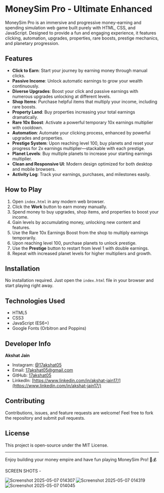 
# MoneySim Pro - Ultimate Enhanced

MoneySim Pro is an immersive and progressive money-earning and spending simulation web game built purely with HTML, CSS, and JavaScript. Designed to provide a fun and engaging experience, it features clicking, automation, upgrades, properties, rare boosts, prestige mechanics, and planetary progression.

## Features

- **Click to Earn**: Start your journey by earning money through manual clicks.
- **Passive Income**: Unlock automatic earnings to grow your wealth continuously.
- **Diverse Upgrades**: Boost your click and passive earnings with numerous upgrades unlocking at different levels.
- **Shop Items**: Purchase helpful items that multiply your income, including rare boosts.
- **Property Land**: Buy properties increasing your total earnings dramatically.
- **Rare 10x Boost**: Activate a powerful temporary 10x earnings multiplier with cooldown.
- **Automation**: Automate your clicking process, enhanced by powerful upgrades and properties.
- **Prestige System**: Upon reaching level 100, buy planets and reset your progress for 2x earnings multiplier—stackable with each prestige.
- **Planet Levels**: Buy multiple planets to increase your starting earnings multiplier.
- **Clean and Responsive UI**: Modern design optimized for both desktop and mobile browsers.
- **Activity Log**: Track your earnings, purchases, and milestones easily.

## How to Play

1. Open `index.html` in any modern web browser.
2. Click the **Work** button to earn money manually.
3. Spend money to buy upgrades, shop items, and properties to boost your income.
4. Gain levels by accumulating money, unlocking new content and features.
5. Use the Rare 10x Earnings Boost from the shop to multiply earnings temporarily.
6. Upon reaching level 100, purchase planets to unlock prestige.
7. Use the **Prestige** button to restart from level 1 with double earnings.
8. Repeat with increased planet levels for higher multipliers and growth.

## Installation

No installation required. Just open the `index.html` file in your browser and start playing right away.

## Technologies Used

- HTML5
- CSS3
- JavaScript (ES6+)
- Google Fonts (Orbitron and Poppins)

## Developer Info

**Akshat Jain**

- Instagram: [@17akshat05](https://instagram.com/17akshat05)
- Email: 17akshat05@gmail.com
- GitHub: [17akshat05](https://github.com/17akshat05)
- LinkedIn: [https://www.linkedin.com/in/akshat-jain17/](https://www.linkedin.com/in/akshat-jain17/)

## Contributing

Contributions, issues, and feature requests are welcome! Feel free to fork the repository and submit pull requests.

## License

This project is open-source under the MIT License.

---

Enjoy building your money empire and have fun playing MoneySim Pro! 🚀💰

SCREEN SHOTS -

![Screenshot 2025-05-07 014307](https://github.com/user-attachments/assets/1a9f5937-faf9-4504-9d75-f8f6cc45ffde)
![Screenshot 2025-05-07 014319](https://github.com/user-attachments/assets/9558f5fa-b982-4460-99f4-ea956cc8e0f3)
![Screenshot 2025-05-07 014045](https://github.com/user-attachments/assets/1bc161f0-fce4-4715-b868-8b606e8dbe1d)

